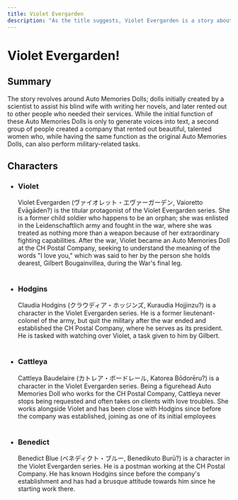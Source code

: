 ```yaml
---
title: Violet Evergarden
description: "As the title suggests, Violet Evergarden is a story about an Auto Memories Doll, Violet of her daily routines helping customers by writing them letters for their loved ones."
---
```


# Violet Evergarden!

## Summary

The story revolves around Auto Memories Dolls; dolls initially created by a scientist to assist his blind wife with writing her novels, and later rented out to other people who needed their services. While the initial function of these Auto Memories Dolls is only to generate voices into text, a second group of people created a company that rented out beautiful, talented women who, while having the same function as the original Auto Memories Dolls, can also perform military-related tasks. <br>

## Characters

- ### Violet
  Violet Evergarden (ヴァイオレット・エヴァーガーデン, Vaioretto Evāgāden?) is the titular protagonist of the Violet Evergarden series. She is a former child soldier who happens to be an orphan; she was enlisted in the Leidenschaftlich army and fought in the war, where she was treated as nothing more than a weapon because of her extraordinary fighting capabilities. After the war, Violet became an Auto Memories Doll at the CH Postal Company, seeking to understand the meaning of the words "I love you," which was said to her by the person she holds dearest, Gilbert Bougainvillea, during the War's final leg. <br><br>
- ### Hodgins
  Claudia Hodgins (クラウディア・ホッジンズ, Kuraudia Hojjinzu?) is a character in the Violet Evergarden series. He is a former lieutenant-colonel of the army, but quit the military after the war ended and established the CH Postal Company, where he serves as its president. He is tasked with watching over Violet, a task given to him by Gilbert. <br><br>
- ### Cattleya
  Cattleya Baudelaire (カトレア・ボードレール, Katorea Bōdorēru?) is a character in the Violet Evergarden series. Being a figurehead Auto Memories Doll who works for the CH Postal Company, Cattleya never stops being requested and often takes on clients with love troubles. She works alongside Violet and has been close with Hodgins since before the company was established, joining as one of its initial employees <br><br>
- ### Benedict
  Benedict Blue (ベネディクト・ブルー, Benedikuto Burū?) is a character in the Violet Evergarden series. He is a postman working at the CH Postal Company. He has known Hodgins since before the company's establishment and has had a brusque attitude towards him since he starting work there.
